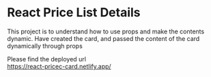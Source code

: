 # React Price List Details

This project is to understand how to use props and make the contents dynamic. Have created the card, and passed the content of the card dynamically through props

Please find the deployed url <br>
https://react-pricec-card.netlify.app/
